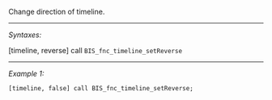 Change direction of timeline.


---
*Syntaxes:*

[timeline, reverse] call `BIS_fnc_timeline_setReverse`

---
*Example 1:*

```sqf
[timeline, false] call BIS_fnc_timeline_setReverse;
```